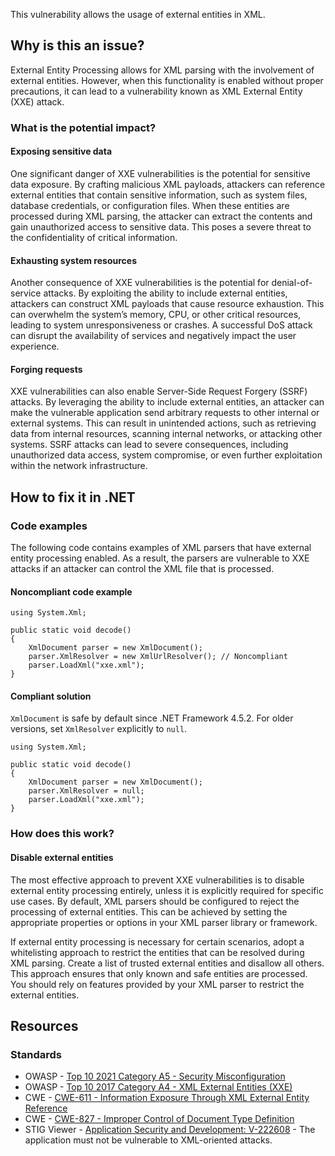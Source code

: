 This vulnerability allows the usage of external entities in XML.

## Why is this an issue?

External Entity Processing allows for XML parsing with the involvement of external entities. However, when this functionality is enabled without
proper precautions, it can lead to a vulnerability known as XML External Entity (XXE) attack.

### What is the potential impact?

#### Exposing sensitive data

One significant danger of XXE vulnerabilities is the potential for sensitive data exposure. By crafting malicious XML payloads, attackers can
reference external entities that contain sensitive information, such as system files, database credentials, or configuration files. When these
entities are processed during XML parsing, the attacker can extract the contents and gain unauthorized access to sensitive data. This poses a severe
threat to the confidentiality of critical information.

#### Exhausting system resources

Another consequence of XXE vulnerabilities is the potential for denial-of-service attacks. By exploiting the ability to include external entities,
attackers can construct XML payloads that cause resource exhaustion. This can overwhelm the system’s memory, CPU, or other critical resources, leading
to system unresponsiveness or crashes. A successful DoS attack can disrupt the availability of services and negatively impact the user experience.

#### Forging requests

XXE vulnerabilities can also enable Server-Side Request Forgery (SSRF) attacks. By leveraging the ability to include external entities, an attacker
can make the vulnerable application send arbitrary requests to other internal or external systems. This can result in unintended actions, such as
retrieving data from internal resources, scanning internal networks, or attacking other systems. SSRF attacks can lead to severe consequences,
including unauthorized data access, system compromise, or even further exploitation within the network infrastructure.

## How to fix it in .NET

### Code examples

The following code contains examples of XML parsers that have external entity processing enabled. As a result, the parsers are vulnerable to XXE
attacks if an attacker can control the XML file that is processed.

#### Noncompliant code example

    using System.Xml;
    
    public static void decode()
    {
        XmlDocument parser = new XmlDocument();
        parser.XmlResolver = new XmlUrlResolver(); // Noncompliant
        parser.LoadXml("xxe.xml");
    }

#### Compliant solution

`XmlDocument` is safe by default since .NET Framework 4.5.2. For older versions, set `XmlResolver` explicitly to
`null`.

    using System.Xml;
    
    public static void decode()
    {
        XmlDocument parser = new XmlDocument();
        parser.XmlResolver = null;
        parser.LoadXml("xxe.xml");
    }

### How does this work?

#### Disable external entities

The most effective approach to prevent XXE vulnerabilities is to disable external entity processing entirely, unless it is explicitly required for
specific use cases. By default, XML parsers should be configured to reject the processing of external entities. This can be achieved by setting the
appropriate properties or options in your XML parser library or framework.

If external entity processing is necessary for certain scenarios, adopt a whitelisting approach to restrict the entities that can be resolved
during XML parsing. Create a list of trusted external entities and disallow all others. This approach ensures that only known and safe entities are
processed.  
 You should rely on features provided by your XML parser to restrict the external entities.

## Resources

### Standards

-   OWASP - [Top 10 2021 Category A5 - Security Misconfiguration](https://owasp.org/Top10/A05_2021-Security_Misconfiguration/)
-   OWASP - [Top 10 2017 Category A4 - XML External
  Entities (XXE)](https://owasp.org/www-project-top-ten/2017/A4_2017-XML_External_Entities_%28XXE%29)
-   CWE - [CWE-611 - Information Exposure Through XML External Entity Reference](https://cwe.mitre.org/data/definitions/611)
-   CWE - [CWE-827 - Improper Control of Document Type Definition](https://cwe.mitre.org/data/definitions/827)
-   STIG Viewer - [Application Security and
  Development: V-222608](https://stigviewer.com/stig/application_security_and_development/2023-06-08/finding/V-222608) - The application must not be vulnerable to XML-oriented attacks.